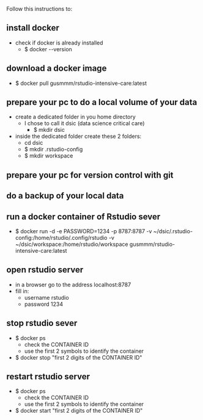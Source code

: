 Follow this instructions to:

## install docker
- check if docker is already installed
  - $ docker --version

## download a docker image
- $ docker pull gusmmm/rstudio-intensive-care:latest

## prepare your pc to do a local volume of your data
- create a dedicated folder in you home directory
  - I chose to call it dsic (data science critical care)
    - $ mkdir dsic
- inside the dedicated folder create these 2 folders:
  - cd dsic
  - $ mkdir .rstudio-config
  - $ mkdir workspace
  
## prepare your pc for version control with git
## do a backup of your local data
## run a docker container of Rstudio sever
- $ docker run  -d -e PASSWORD=1234 -p 8787:8787 -v ~/dsic/.rstudio-config:/home/rstudio/.config/rstudio -v ~/dsic/workspace:/home/rstudio/workspace gusmmm/rstudio-intensive-care:latest

## open rstudio server
- in a browser go to the address localhost:8787
- fill in:
  - username rstudio
  - password 1234

## stop rstudio sever
- $ docker ps
  - check the CONTAINER ID
  - use the first 2 symbols to identify the container
- $ docker stop "first 2 digits of the CONTAINER ID"

## restart rstudio server
- $ docker ps
  - check the CONTAINER ID
  - use the first 2 symbols to identify the container
- $ docker start "first 2 digits of the CONTAINER ID"

